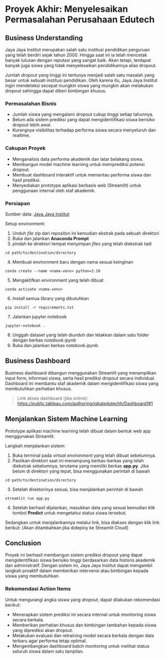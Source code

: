 # Proyek Akhir: Menyelesaikan Permasalahan Perusahaan Edutech

## Business Understanding
Jaya Jaya Institut merupakan salah satu institusi pendidikan perguruan yang telah berdiri sejak tahun 2000. Hingga saat ini ia telah mencetak banyak lulusan dengan reputasi yang sangat baik. Akan tetapi, terdapat banyak juga siswa yang tidak menyelesaikan pendidikannya alias dropout.

Jumlah dropout yang tinggi ini tentunya menjadi salah satu masalah yang besar untuk sebuah institusi pendidikan. Oleh karena itu, Jaya Jaya Institut ingin mendeteksi secepat mungkin siswa yang mungkin akan melakukan dropout sehingga dapat diberi bimbingan khusus.

### Permasalahan Bisnis
- Jumlah siswa yang mengalami dropout cukup tinggi setiap tahunnya.
- Belum ada sistem prediksi yang dapat mengidentifikasi siswa berisiko dropout lebih awal.
- Kurangnya visibilitas terhadap performa siswa secara menyeluruh dan realtime.

### Cakupan Proyek
- Menganalisis data performa akademik dan latar belakang siswa.
- Membangun model machine learning untuk memprediksi potensi dropout.
- Membuat dashboard interaktif untuk memantau performa siswa dan hasil prediksi.
- Menyediakan prototype aplikasi berbasis web (Streamlit) untuk penggunaan internal oleh staf akademik.

### Persiapan

Sumber data: [Jaya Jaya Institut](https://github.com/dicodingacademy/dicoding_dataset/blob/main/students_performance/data.csv)

Setup environment:

1. Unduh _file_ zip dari repositori ini  kemudian ekstrak pada sebuah direktori
2. Buka dan jalankan **Anaconda Prompt**
3. pindah ke direktori tempat menyimpan _files_ yang telah diekstrak tadi
 
```
cd path/to/destination/directory
```
 
4. Membuat environment baru dengan nama sesuai keinginan
 
```
conda create --name <nama-venv> python=3.10
```
 
5. Mengaktifkan environment yang telah dibuat
 
```
conda activate <nama-venv>
```
 
6. _Install_ semua library yang dibutuhkan
 
```
pip install -r requirements.txt
```
 
7. Jalankan jupyter notebook
 
```
jupyter-notebook .
```
 
8. Unggah dataset yang  telah diunduh dan letakkan dalam satu folder dengan berkas _notebook.ipynb_
9. Buka dan jalankan berkas _notebook.ipynb_.

## Business Dashboard
Business dashboard dibangun menggunakan Streamlit yang menampilkan input form, informasi siswa, serta hasil prediksi dropout secara individual. Dashboard ini membantu staf akademik dalam mengidentifikasi siswa yang membutuhkan perhatian khusus.

> Link akses dashboard (jika online): https://public.tableau.com/authoring/iqbaledutechh/Dashboard1#1

## Menjalankan Sistem Machine Learning
Prototype aplikasi machine learning telah dibuat dalam bentuk web app menggunakan Streamlit.

Langkah menjalankan sistem:
1. Buka terminal pada _virtual environment_ yang telah dibuat sebelumnya.
2. Pastikan direktori saat ini menampung berkas-berkas yang telah diekstrak sebelumnya, terutama yang memiliki berkas **app.py**. Jika belum di direktori yang tepat, bisa menggunakan perintah di bawah

```
cd path/to/destination/directory
```

3. Setelah direktorinya sesuai, bisa menjalankan perintah di bawah

```
streamlit run app.py
```

4. Setelah berhasil dijalankan, masukkan data yang sesuai kemudian klik tombol **Predict** untuk mengetahui status siswa tersebut.

Sedangkan untuk menjalankannya melalui link, bisa diakses dengan klik link berikut:
[Akan ditambahkan jika dideploy ke Streamlit Cloud]
## Conclusion
Proyek ini berhasil membangun sistem prediksi dropout yang dapat mengidentifikasi siswa berisiko tinggi berdasarkan data historis akademik dan administratif. Dengan sistem ini, Jaya Jaya Institut dapat mengambil langkah proaktif dalam memberikan intervensi atau bimbingan kepada siswa yang membutuhkan.

### Rekomendasi Action Items
Untuk mengurangi angka siswa yang _dropout_, dapat dilakukan rekomendasi berikut:
- Menerapkan sistem prediksi ini secara internal untuk monitoring siswa secara berkala.
- Memberikan perhatian khusus dan bimbingan tambahan kepada siswa yang diprediksi akan dropout.
- Melakukan evaluasi dan retraining model secara berkala dengan data terbaru agar performa tetap optimal.
- Mengembangkan dashboard batch monitoring untuk melihat status seluruh siswa dalam satu tampilan.

